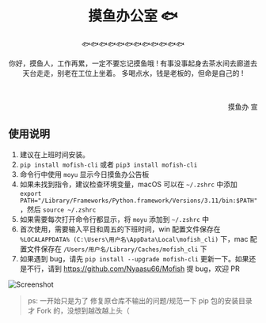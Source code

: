 <h1 align="center">摸鱼办公室 🐟</h1>

<p align="center">
🐟🐟🐟🐟🐟🐟🐟🐟🐟🐟🐟🐟
</p>

<center>
你好，摸鱼人，工作再累，一定不要忘记摸鱼哦 !
有事没事起身去茶水间去廊道去天台走走，别老在工位上坐着。
多喝点水，钱是老板的，但命是自己的 !
</center>
<br><br>



<p align="right">摸鱼办 宣 </p>

## 使用说明

1. 建议在上班时间安装。
2. `pip install mofish-cli` 或者 `pip3 install mofish-cli`
3. 命令行中使用 `moyu` 显示今日摸鱼办公告板
4. 如果未找到指令，建议检查环境变量，macOS 可以在 `~/.zshrc` 中添加 `export PATH="/Library/Frameworks/Python.framework/Versions/3.11/bin:$PATH"`，然后 `source ~/.zshrc`
5. 如果需要每次打开命令行都显示，将 `moyu` 添加到 `~/.zshrc` 中
6. 首次使用，需要输入平日和周五的下班时间，win 配置文件保存在 `%LOCALAPPDATA% (C:\Users\用户名\AppData\Local\mofish_cli)` 下，mac 配置文件保存在 `/Users/用户名/Library/Caches/mofish_cli` 下
7. 如果遇到 bug，请先 `pip install --upgrade mofish-cli` 更新一下。如果还是不行，请到 <https://github.com/Nyaasu66/Mofish> 提 bug，欢迎 PR

![Screenshot](https://github.com/Nyaasu66/Mofish/assets/32192232/80110839-bfec-4791-bbd7-2f8b40375bc3)

> ps: 一开始只是为了 修复原仓库不输出的问题/规范一下 pip 包的安装目录 才 Fork 的，没想到越改越上头（
